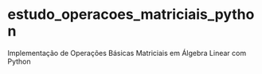 # estudo_operacoes_matriciais_python
Implementação de Operações Básicas Matriciais em Álgebra Linear com Python
